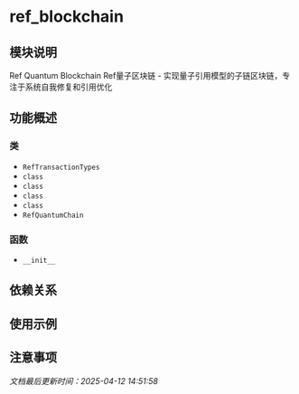 # ref_blockchain

## 模块说明
Ref Quantum Blockchain
Ref量子区块链 - 实现量子引用模型的子链区块链，专注于系统自我修复和引用优化

## 功能概述

### 类

- `RefTransactionTypes`
- `class`
- `class`
- `class`
- `class`
- `RefQuantumChain`

### 函数

- `__init__`

## 依赖关系

## 使用示例

## 注意事项

*文档最后更新时间：2025-04-12 14:51:58*
